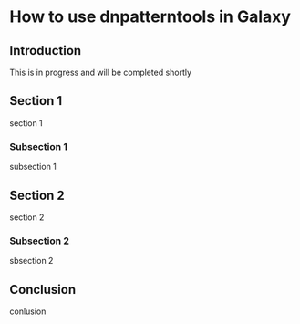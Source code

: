 
# How to use dnpatterntools in Galaxy

## Introduction

This is in progress and will be completed shortly

## Section 1

section 1

### Subsection 1

subsection 1

## Section 2

section 2

### Subsection 2

sbsection 2

## Conclusion

conlusion
